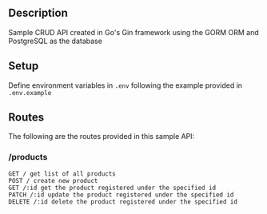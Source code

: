## Description
Sample CRUD API created in Go's Gin framework using the GORM ORM and PostgreSQL as the database

## Setup
Define environment variables in `.env` following the example provided in `.env.example`

## Routes
The following are the routes provided in this sample API:
### /products
```
GET / get list of all products
POST / create new product
GET /:id get the product registered under the specified id
PATCH /:id update the product registered under the specified id
DELETE /:id delete the product registered under the specified id
```